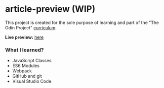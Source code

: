 # article-preview (WIP)
This project is created for the sole purpose of learning and part of the "The Odin Project" [curriculum](https://theodinproject.com/).

**Live preview:** [here](https://hicarlodacuyan.github.io/article-preview/)

### What I learned?

* JavaScript Classes
* ES6 Modules
* Webpack
* GitHub and git
* Visual Studio Code